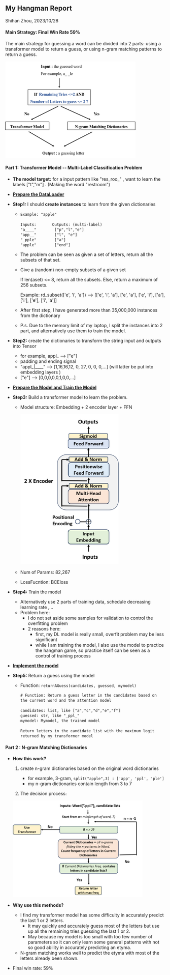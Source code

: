## My Hangman Report

Shihan Zhou,  2023/10/28

#### Main Strategy: Final Win Rate 59%

The main strategy for guessing a word can be divided into 2 parts: using a transformer model to return a guess, or using n-gram matching patterns to return a guess.

<img src="img/pic1.png" alt="fig1" style="zoom:40%;" />

####  **Part 1: Transformer Model -- Multi-Label Classification Problem**

* **The model target:** for a input pattern like "res_roo_" , want to learn the labels ["t","m"] . (Making the word "restroom")

* <u>**Prepare the DataLoader**</u>

* **Step1:** I should **create instances** to learn from the given dictionaries

  *     Example: "apple"
        
        Inputs:       Outputs: (multi-label)
        "a____"        ["p","l","e"]
        "app__"        ["l", "e"]
        "_pple"        ["a"]
        "apple"        ["end"]

  * The problem can be seen as given a set of letters, return all the subsets of that set.

  *    Give a (random) non-empty subsets of a given set 

        If len(aset) <= 8, return all the subsets.
        Else, return a maximum of 256 subsets.
       
        Example: rd_subset(['e', 'i', 'a']) --> [['e', 'i', 'a'], ['e', 'a'], ['e', 'i'], ['a'], ['i'], ['e'], ['i', 'a']]

  * After first step, I have generated more than 35,000,000 instances from the dictionary

  * P.s. Due to the memory limit of my laptop, I split the instances into 2 part, and alternatively use them to train the model.

    

* **Step2:** create the dictionaries to transform the string input and outputs into Tensor

  * for example, appl_ --> ["e"]
  * padding and ending signal 
  * "appl_|____" --> [1,16,16,12, 0, 27, 0, 0, 0,...] (will latter be put into embedding layers )
  * ["e"] --> [0,0,0,0,0,1,0,0,...]

* <u>**Prepare the Model and Train the Model**</u>

* **Step3:**  Build a transformer model to learn the problem. 

  * Model structure:  Embedding + 2 encoder layer + FFN 

    ​	<img src="img/transformer.png" alt="fig2" style="zoom:50%;" />

  * Num of Params:  82,267

  * LossFucntion: BCEloss

* **Step4:**  Train the model

  * Alternatively use 2 parts of training data, schedule decreasing learning rate ,...
  * Problem here: 
    * I do not set aside some samples for validation to control the overfitting problem
    * 2 reasons here:
      * first, my DL model is really small, overfit problem may be less significant
      * while I am training the model, I also use the model to practice the hangman game, so practice itself can be seen as a control of training process

* **<u>Implement the model</u>**

* **Step5:** Return a guess using the model

  * Function:  `returnAGuess(candidates, guessed, mymodel)`

        # Function: Return a guess letter in the candidates based on the current word and the attention model
        
        candidates: list, like ["a","c","d","e","f"]
        guessed: str, like "_ppl_"
        mymodel: Mymodel, the trained model
        
        Return letters in the candidate list with the maximum logit returned by my transformer model



#### Part 2 :  N-gram Matching Dictionaries

* **How this work?**

  1. create n-gram dictionaries based on the original word dictionaries

     * for example, 3-gram, `split("apple",3) : ['app', 'ppl', 'ple']`
     * my n-gram dictionaries contain length from 3 to 7

  2.  The decision process:

     <img src="img\n-gram.png" alt="n-gram" style="zoom: 40%;" />

* **Why use this methods?**

  * I find my transformer model has some difficulty in accurately predict the last 1 or 2 letters. 
    * It may quickly and accurately guess most of the letters but use up all the remaining tries guessing the last 1 or 2. 
    * May because my model is too small with too few number of parameters so it can only learn some general patterns with not so good ability in accurately predicting an etyma.
  * N-gram matching works well to predict the etyma with most of the letters already been shown. 



* Final win rate: 59%

  

